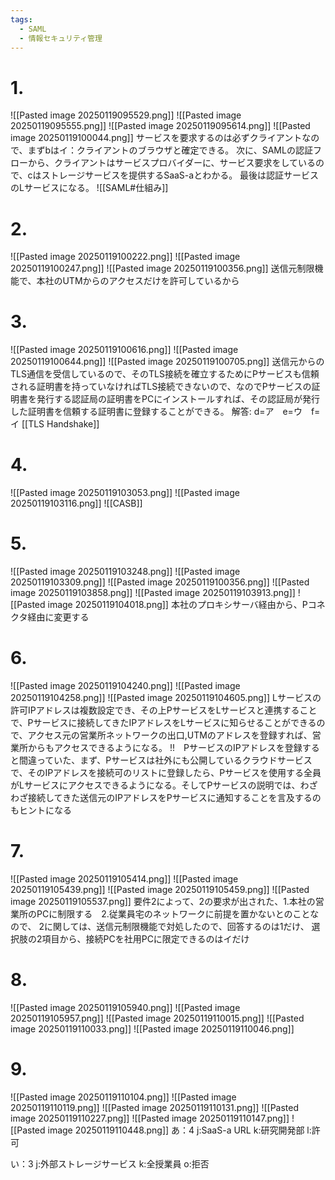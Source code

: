 ```yaml
---
tags:
  - SAML
  - 情報セキュリティ管理
---
```

# 1.
![[Pasted image 20250119095529.png]]
![[Pasted image 20250119095555.png]]
![[Pasted image 20250119095614.png]]
![[Pasted image 20250119100044.png]]
サービスを要求するのは必ずクライアントなので、まずbはイ：クライアントのブラウザと確定できる。
次に、SAMLの認証フローから、クライアントはサービスプロバイダーに、サービス要求をしているので、cはストレージサービスを提供するSaaS-aとわかる。
最後は認証サービスのLサービスになる。
![[SAML#仕組み]]

# 2.
![[Pasted image 20250119100222.png]]
![[Pasted image 20250119100247.png]]
![[Pasted image 20250119100356.png]]
送信元制限機能で、本社のUTMからのアクセスだけを許可しているから

# 3.
![[Pasted image 20250119100616.png]]
![[Pasted image 20250119100644.png]]
![[Pasted image 20250119100705.png]]
送信元からのTLS通信を受信しているので、そのTLS接続を確立するためにPサービスも信頼される証明書を持っていなければTLS接続できないので、なのでPサービスの証明書を発行する認証局の証明書をPCにインストールすれば、その認証局が発行した証明書を信頼する証明書に登録することができる。
解答: d=ア　e=ウ　f=イ
[[TLS Handshake]]
# 4.
![[Pasted image 20250119103053.png]]
![[Pasted image 20250119103116.png]]
![[CASB]]

# 5.
![[Pasted image 20250119103248.png]]
![[Pasted image 20250119103309.png]]
![[Pasted image 20250119100356.png]]
![[Pasted image 20250119103858.png]]
![[Pasted image 20250119103913.png]]
![[Pasted image 20250119104018.png]]
本社のプロキシサーバ経由から、Pコネクタ経由に変更する

# 6.
![[Pasted image 20250119104240.png]]
![[Pasted image 20250119104258.png]]
![[Pasted image 20250119104605.png]]
Lサービスの許可IPアドレスは複数設定でき、その上PサービスをLサービスと連携することで、Pサービスに接続してきたIPアドレスをLサービスに知らせることができるので、アクセス元の営業所ネットワークの出口,UTMのアドレスを登録すれば、営業所からもアクセスできるようになる。
!!　PサービスのIPアドレスを登録すると間違っていた、まず、Pサービスは社外にも公開しているクラウドサービスで、そのIPアドレスを接続可のリストに登録したら、Pサービスを使用する全員がLサービスにアクセスできるようになる。そしてPサービスの説明では、わざわざ接続してきた送信元のIPアドレスをPサービスに通知することを言及するのもヒントになる

# 7.
![[Pasted image 20250119105414.png]]
![[Pasted image 20250119105439.png]]
![[Pasted image 20250119105459.png]]
![[Pasted image 20250119105537.png]]
要件2によって、2の要求が出された、1.本社の営業所のPCに制限する　2.従業員宅のネットワークに前提を置かないとのことなので、
2に関しては、送信元制限機能で対処したので、回答するのは1だけ、
選択肢の2項目から、接続PCを社用PCに限定できるのはイだけ

# 8.
![[Pasted image 20250119105940.png]]
![[Pasted image 20250119105957.png]]
![[Pasted image 20250119110015.png]]
![[Pasted image 20250119110033.png]]
![[Pasted image 20250119110046.png]]

# 9.
![[Pasted image 20250119110104.png]]
![[Pasted image 20250119110119.png]]
![[Pasted image 20250119110131.png]]
![[Pasted image 20250119110227.png]]
![[Pasted image 20250119110147.png]]
![[Pasted image 20250119110448.png]]
あ：4
j:SaaS-a URL
k:研究開発部
l:許可

い：3
j:外部ストレージサービス
k:全授業員
o:拒否